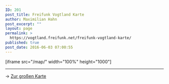 ```yaml
---
ID: 201
post_title: Freifunk Vogtland Karte
author: Maximilian Hahn
post_excerpt: ""
layout: page
permalink: >
  https://vogtland.freifunk.net/freifunk-vogtland-karte/
published: true
post_date: 2016-06-03 07:00:55
---
```

[iframe src="/map/" width="100%" height="1000"]   
  
* * *

  
  
→ <a href="http://vogtland.freifunk.net/map/" target="_blank">Zur großen Karte</a>